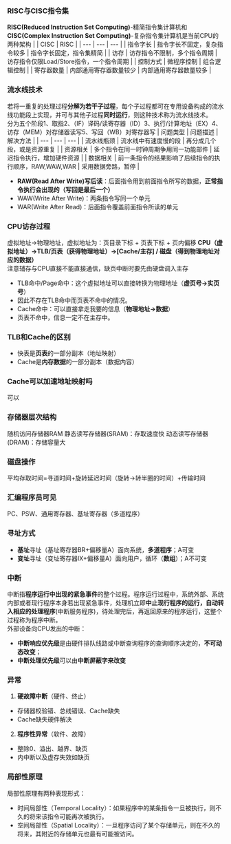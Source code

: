 ### RISC与CISC指令集
**RISC(Reduced Instruction Set Computing)**-精简指令集计算机和**CISC(Complex Instruction Set Computing)**-复杂指令集计算机是当前CPU的两种架构
|  | CISC | RISC |
| --- | --- | --- |
| 指令字长 | 指令字长不固定，复杂指令较多 | 指令字长固定，指令集精简 |
| 访存 | 访存指令不限制，多个指令周期 | 访存指令仅限Load/Store指令，一个指令周期 |
| 控制方式 | 微程序控制 | 组合逻辑控制 |
| 寄存器数量 | 内部通用寄存器数量较少 | 内部通用寄存器数量较多 |

### 流水线技术
若将一重复的处理过程**分解为若干子过程**，每个子过程都可在专用设备构成的流水线功能段上实现，并可与其他子过程**同时运行**，则这种技术称为流水线技术。  
分为五个阶段1、取指2、（IF）译码/读寄存器（ID）3、执行/计算地址（EX）4、访存（MEM）对存储器读写5、写回（WB）对寄存器写
| 问题类型 | 问题描述 | 解决方法 |
| --- | --- | --- |
| 流水线瓶颈 | 流水线中有速度慢的段 | 再分成几个段，或是资源重复 |
| 资源相关 | 多个指令在同一时钟周期争用同一功能部件 | 延迟指令执行，增加硬件资源 |
| 数据相关 | 前一条指令的结果影响了后续指令的执行顺序，RAW,WAW,WAR | 采用数据旁路，暂停 |
- **RAW(Read After Write)写后读**：后面指令用到前面指令所写的数据，**正常指令执行会出现的（写回是最后一个）**
- WAW(Write After Write)：两条指令写同一个单元
- WAR(Write After Read)：后面指令覆盖前面指令所读的单元

### CPU访存过程
虚拟地址->物理地址，虚拟地址为：页目录下标 + 页表下标 + 页内偏移
**CPU（虚拟地址）->TLB/页表（获得物理地址）->[Cache/主存] / 磁盘（得到物理地址对应的数据）**  
注意辅存与CPU直接不能直接通信，缺页中断时要先由硬盘调入主存
- TLB命中/Page命中：这个虚拟地址可以直接转换为物理地址（**虚页号->实页号**）
- 因此不存在TLB命中而页表不命中的情况。
- Cache命中：可以直接拿走我要的信息（**物理地址->数据**）
- 页表不命中，信息一定不在主存中。

### TLB和Cache的区别
- 快表是**页表**的一部分副本（地址映射）
- Cache是**内存数据**的一部分副本（数据内容）

### Cache可以加速地址映射吗
可以

### 存储器层次结构
随机访问存储器RAM
静态读写存储器(SRAM)：存取速度快
动态读写存储器(DRAM)：存储容量大
### 磁盘操作
平均存取时间=寻道时间+旋转延迟时间（旋转->转半圈的时间）+传输时间
### 汇编程序员可见
PC、PSW、通用寄存器、基址寄存器（多道程序）
### 寻址方式
- **基址**寻址（基址寄存器BR+偏移量A）面向系统，**多道程序**；A可变
- **变址**寻址（变址寄存器IX+偏移量A）面向用户，循环（**数组**）；A不可变

### 中断
中断指**程序运行中出现的紧急事件**的整个过程。程序运行过程中，系统外部、系统内部或者现行程序本身若出现紧急事件，处理机立即**中止现行程序的运行，自动转入相应的处理程序**(中断服务程序)，待处理完后，再返回原来的程序运行，这整个过程称为程序中断。  
外部设备向CPU发出的中断：
- **中断响应优先级**是由硬件排队线路或中断查询程序的查询顺序决定的，**不可动态改变**；
- **中断处理优先级**可以由**中断屏蔽字来改变**

### 异常
1. **硬故障中断**（硬件、终止）
- 存储器校验错、总线错误、Cache缺失
- Cache缺失硬件解决
2. **程序性异常**（软件、故障）
- 整除0、溢出、越界、缺页
- 内中断以及虚存失效如缺页

### 局部性原理
局部性原理有两种表现形式：
- 时间局部性（Temporal Locality）：如果程序中的某条指令一旦被执行，则不久的将来该指令可能再次被执行。
- 空间局部性（Spatial Locality）：一旦程序访问了某个存储单元，则在不久的将来，其附近的存储单元也最有可能被访问。
